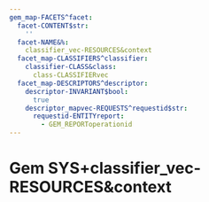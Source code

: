 ```yaml
---
gem_map-FACETS^facet:
  facet-CONTENT$str:
    ''
  facet-NAME&%:
    classifier_vec-RESOURCES&context
  facet_map-CLASSIFIERS^classifier:
    classifier-CLASS&class:
      class-CLASSIFIERvec
  facet_map-DESCRIPTORS^descriptor:
    descriptor-INVARIANT$bool:
      true
    descriptor_mapvec-REQUESTS^requestid$str:
      requestid-ENTITYreport:
        - GEM_REPORToperationid
---
```

# Gem SYS+classifier_vec-RESOURCES&context

